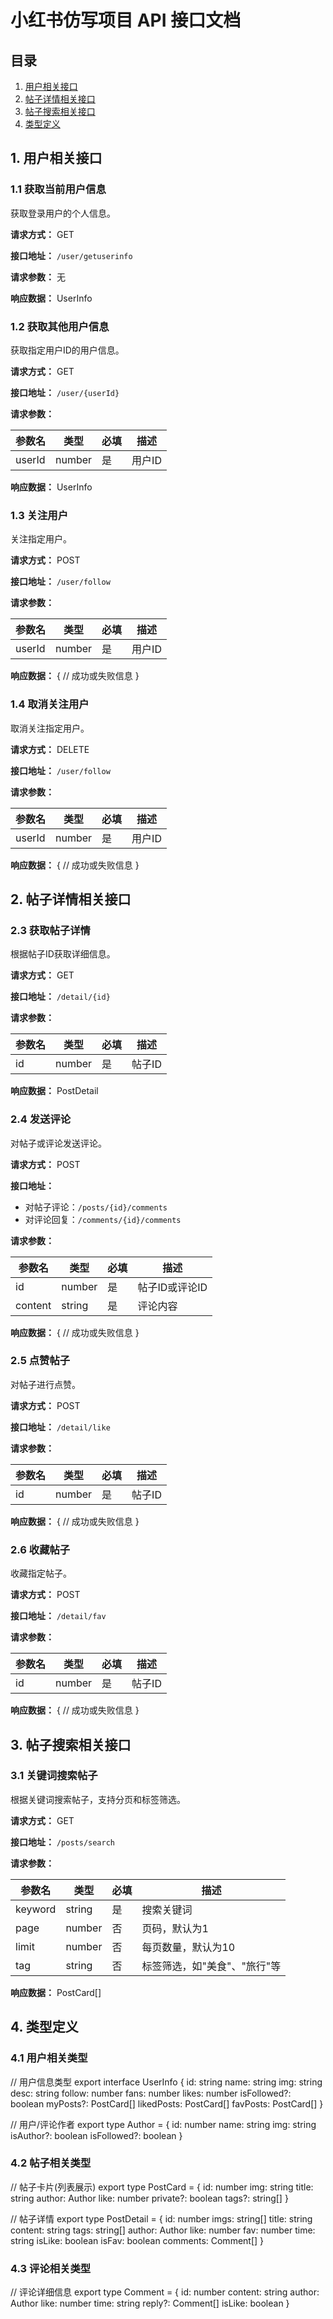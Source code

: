 # 小红书仿写项目 API 接口文档

## 目录

1. [用户相关接口](#1-用户相关接口)
2. [帖子详情相关接口](#2-帖子详情相关接口)
3. [帖子搜索相关接口](#3-帖子搜索相关接口)
4. [类型定义](#4-类型定义)

## 1. 用户相关接口

### 1.1 获取当前用户信息

获取登录用户的个人信息。

**请求方式：** GET

**接口地址：** `/user/getuserinfo`

**请求参数：** 无

**响应数据：** UserInfo

### 1.2 获取其他用户信息

获取指定用户ID的用户信息。

**请求方式：** GET

**接口地址：** `/user/{userId}`

**请求参数：**

| 参数名 | 类型   | 必填 | 描述   |
| ------ | ------ | ---- | ------ |
| userId | number | 是   | 用户ID |

**响应数据：** UserInfo

### 1.3 关注用户

关注指定用户。

**请求方式：** POST

**接口地址：** `/user/follow`

**请求参数：**

| 参数名 | 类型   | 必填 | 描述   |
| ------ | ------ | ---- | ------ |
| userId | number | 是   | 用户ID |

**响应数据：**
{
// 成功或失败信息
}

### 1.4 取消关注用户

取消关注指定用户。

**请求方式：** DELETE

**接口地址：** `/user/follow`

**请求参数：**

| 参数名 | 类型   | 必填 | 描述   |
| ------ | ------ | ---- | ------ |
| userId | number | 是   | 用户ID |

**响应数据：**
{
// 成功或失败信息
}

## 2. 帖子详情相关接口

### 2.3 获取帖子详情

根据帖子ID获取详细信息。

**请求方式：** GET

**接口地址：** `/detail/{id}`

**请求参数：**

| 参数名 | 类型   | 必填 | 描述   |
| ------ | ------ | ---- | ------ |
| id     | number | 是   | 帖子ID |

**响应数据：** PostDetail

### 2.4 发送评论

对帖子或评论发送评论。

**请求方式：** POST

**接口地址：**

- 对帖子评论：`/posts/{id}/comments`
- 对评论回复：`/comments/{id}/comments`

**请求参数：**

| 参数名  | 类型   | 必填 | 描述           |
| ------- | ------ | ---- | -------------- |
| id      | number | 是   | 帖子ID或评论ID |
| content | string | 是   | 评论内容       |

**响应数据：**
{
// 成功或失败信息
}

### 2.5 点赞帖子

对帖子进行点赞。

**请求方式：** POST

**接口地址：** `/detail/like`

**请求参数：**

| 参数名 | 类型   | 必填 | 描述   |
| ------ | ------ | ---- | ------ |
| id     | number | 是   | 帖子ID |

**响应数据：**
{
// 成功或失败信息
}

### 2.6 收藏帖子

收藏指定帖子。

**请求方式：** POST

**接口地址：** `/detail/fav`

**请求参数：**

| 参数名 | 类型   | 必填 | 描述   |
| ------ | ------ | ---- | ------ |
| id     | number | 是   | 帖子ID |

**响应数据：**
{
// 成功或失败信息
}

## 3. 帖子搜索相关接口

### 3.1 关键词搜索帖子

根据关键词搜索帖子，支持分页和标签筛选。

**请求方式：** GET

**接口地址：** `/posts/search`

**请求参数：**

| 参数名  | 类型   | 必填 | 描述                         |
| ------- | ------ | ---- | ---------------------------- |
| keyword | string | 是   | 搜索关键词                   |
| page    | number | 否   | 页码，默认为1                |
| limit   | number | 否   | 每页数量，默认为10           |
| tag     | string | 否   | 标签筛选，如"美食"、"旅行"等 |

**响应数据：** PostCard[]

## 4. 类型定义

### 4.1 用户相关类型

// 用户信息类型
export interface UserInfo {
id: string
name: string
img: string
desc: string
follow: number
fans: number
likes: number
isFollowed?: boolean
myPosts?: PostCard[]
likedPosts: PostCard[]
favPosts: PostCard[]
}

// 用户/评论作者
export type Author = {
id: number
name: string
img: string
isAuthor?: boolean
isFollowed?: boolean
}

### 4.2 帖子相关类型

// 帖子卡片(列表展示)
export type PostCard = {
id: number
img: string
title: string
author: Author
like: number
private?: boolean
tags?: string[]
}

// 帖子详情
export type PostDetail = {
id: number
imgs: string[]
title: string
content: string
tags: string[]
author: Author
like: number
fav: number
time: string
isLike: boolean
isFav: boolean
comments: Comment[]
}

### 4.3 评论相关类型

// 评论详细信息
export type Comment = {
id: number
content: string
author: Author
like: number
time: string
reply?: Comment[]
isLike: boolean
}
